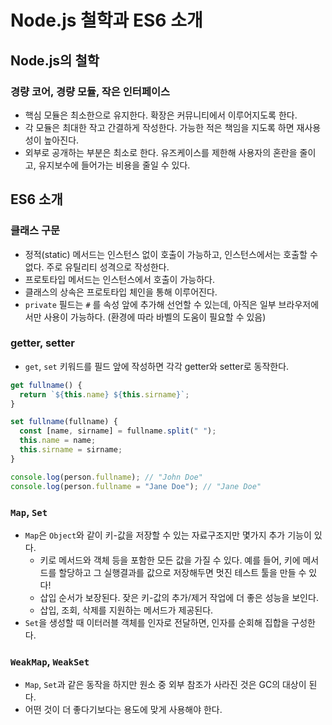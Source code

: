 # Node.js 철학과 ES6 소개

## Node.js의 철학

### 경량 코어, 경량 모듈, 작은 인터페이스

* 핵심 모듈은 최소한으로 유지한다. 확장은 커뮤니티에서 이루어지도록 한다.
* 각 모듈은 최대한 작고 간결하게 작성한다. 가능한 적은 책임을 지도록 하면 재사용성이 높아진다.
* 외부로 공개하는 부분은 최소로 한다. 유즈케이스를 제한해 사용자의 혼란을 줄이고, 유지보수에 들어가는 비용을 줄일 수 있다.

## ES6 소개

### 클래스 구문

* 정적(static) 메서드는 인스턴스 없이 호출이 가능하고, 인스턴스에서는 호출할 수 없다. 주로 유틸리티 성격으로 작성한다.
* 프로토타입 메서드는 인스턴스에서 호출이 가능하다.
* 클래스의 상속은 프로토타입 체인을 통해 이루어진다.
* `private` 필드는 `#` 를 속성 앞에 추가해 선언할 수 있는데, 아직은 일부 브라우저에서만 사용이 가능하다. (환경에 따라 바벨의 도움이 필요할 수 있음)

### getter, setter

* `get`, `set` 키워드를 필드 앞에 작성하면 각각 getter와 setter로 동작한다.

```js
get fullname() {
  return `${this.name} ${this.sirname}`;
}

set fullname(fullname) {
  const [name, sirname] = fullname.split(" ");
  this.name = name;
  this.sirname = sirname;
}

console.log(person.fullname); // "John Doe"
console.log(person.fullname = "Jane Doe"); // "Jane Doe"
```

### `Map`, `Set`

* `Map`은 `Object`와 같이 키-값을 저장할 수 있는 자료구조지만 몇가지 추가 기능이 있다.
  * 키로 메서드와 객체 등을 포함한 모든 값을 가질 수 있다. 예를 들어, 키에 메서드를 할당하고 그 실행결과를 값으로 저장해두면 멋진 테스트 툴을 만들 수 있다!
  * 삽입 순서가 보장된다. 잦은 키-값의 추가/제거 작업에 더 좋은 성능을 보인다.
  * 삽입, 조회, 삭제를 지원하는 메서드가 제공된다.
* `Set`을 생성할 때 이터러블 객체를 인자로 전달하면, 인자를 순회해 집합을 구성한다.

### `WeakMap`, `WeakSet`

* `Map`, `Set`과 같은 동작을 하지만 원소 중 외부 참조가 사라진 것은 GC의 대상이 된다.
* 어떤 것이 더 좋다기보다는 용도에 맞게 사용해야 한다.
